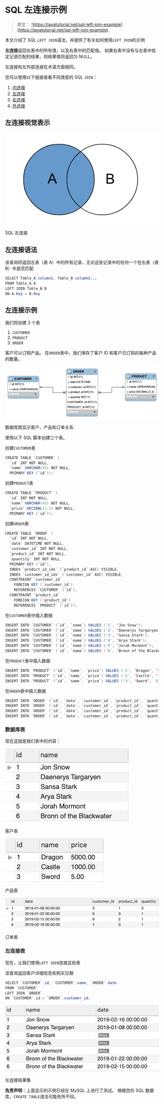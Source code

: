 # SQL 左连接示例

> 原文： [https://javatutorial.net/sql-left-join-example](https://javatutorial.net/sql-left-join-example)

本文介绍了 SQL `LEFT JOIN`语法，并提供了有关如何使用`LEFT JOIN`的示例

**左连接**返回左表中的所有值，以及右表中的匹配值。 如果右表中没有与左表中给定记录匹配的结果，则结果值将返回为 NULL。

左连接和左外部连接在术语方面相同。

您可以使用以下链接查看不同类型的 SQL `JOIN`：

1.  [内连接](https://javatutorial.net/sql-inner-join-example)
2.  [左连接](https://javatutorial.net/sql-left-join-example)
3.  [右连接](https://javatutorial.net/sql-right-join-example)
4.  [外连接](https://javatutorial.net/sql-outer-join-example)

## 左连接视觉表示

![SQL left join](img/6185d5c52a4c1142e28fbba1efb6dbda.jpg)

SQL 左连接

## 左连接语法

该查询将返回左表（表 A）中的所有记录，无论这些记录中的任何一个在右表（表 B）中是否匹配

```java
SELECT Table_A.column1, Table_B.column2...
FROM Table_A A
LEFT JOIN Table_B B
ON A.Key = B.Key
```

## 左连接示例

我们将创建 3 个表

1.  `CUSTOMER`
2.  `PRODUCT`
3.  `ORDER`

客户可以订购产品。 在`ORDER`表中，我们保存了客户 ID 和客户已订购的每种产品的数量。

![Database diagram showing customer, product and order relationship](img/a1a1a554bb3f3f126e9d3a7425b1541e.jpg)

数据库图显示客户，产品和订单关系

使用以下 SQL 脚本创建三个表。

创建`CUSTOMER`表

```java
CREATE TABLE `CUSTOMER` (
  `id` INT NOT NULL,
  `name` VARCHAR(45) NOT NULL,
  PRIMARY KEY (`id`));
```

创建`PRODUCT`表

```java
CREATE TABLE `PRODUCT` (
  `id` INT NOT NULL,
  `name` VARCHAR(45) NOT NULL,
  `price` DECIMAL(7,2) NOT NULL,
  PRIMARY KEY (`id`));
```

创建`ORDER`表

```java
CREATE TABLE `ORDER` (
  `id` INT NOT NULL,
  `date` DATETIME NOT NULL,
  `customer_id` INT NOT NULL,
  `product_id` INT NOT NULL,
  `quantity` INT NOT NULL,
  PRIMARY KEY (`id`),
  INDEX `product_id_idx` (`product_id` ASC) VISIBLE,
  INDEX `customer_id_idx` (`customer_id` ASC) VISIBLE,
  CONSTRAINT `customer_id`
    FOREIGN KEY (`customer_id`)
    REFERENCES `CUSTOMER` (`id`),
  CONSTRAINT `product_id`
    FOREIGN KEY (`product_id`)
    REFERENCES `PRODUCT` (`id`));
```

在`CUSTOMER`表中插入数据

```java
INSERT INTO `CUSTOMER` (`id`, `name`) VALUES ('1', 'Jon Snow');
INSERT INTO `CUSTOMER` (`id`, `name`) VALUES ('2', 'Daenerys Targaryen');
INSERT INTO `CUSTOMER` (`id`, `name`) VALUES ('3', 'Sansa Stark');
INSERT INTO `CUSTOMER` (`id`, `name`) VALUES ('4', 'Arya Stark');
INSERT INTO `CUSTOMER` (`id`, `name`) VALUES ('5', 'Jorah Mormont');
INSERT INTO `CUSTOMER` (`id`, `name`) VALUES ('6', 'Bronn of the Blackwater');

```

在`PRODUCT`表中插入数据

```java
INSERT INTO `PRODUCT` (`id`, `name`, `price`) VALUES ('1', 'Dragon', '5000');
INSERT INTO `PRODUCT` (`id`, `name`, `price`) VALUES ('2', 'Castle', '1000');
INSERT INTO `PRODUCT` (`id`, `name`, `price`) VALUES ('3', 'Sword', '5');
```

在`ORDER`表中插入数据

```java
INSERT INTO `ORDER` (`id`, `date`, `customer_id`, `product_id`, `quantity`) VALUES ('1', '2019-01-08 00:00:00', '2', '1', '3');
INSERT INTO `ORDER` (`id`, `date`, `customer_id`, `product_id`, `quantity`) VALUES ('2', '2019-01-22 00:00:00', '6', '3', '1');
INSERT INTO `ORDER` (`id`, `date`, `customer_id`, `product_id`, `quantity`) VALUES ('3', '2019-02-15 00:00:00', '6', '2', '1');
INSERT INTO `ORDER` (`id`, `date`, `customer_id`, `product_id`, `quantity`) VALUES ('4', '2019-02-16 00:00:00', '1', '3', '1');

```

### 数据库表

现在这就是我们表中的内容：

![CUSTOMER table](img/ebea7beffe1dca47b96f5454b94e5a3e.jpg)

客户表

![PRODUCT table](img/3c1c61c9736958b57eb414bc54e26cce.jpg)

产品表

![](img/c057cd3d63f31cad46fa8692f4be11dd.jpg)

订单表

### 左连接表

现在，让我们使用`LEFT JOIN`连接这些表

该查询返回客户详细信息和购买日期

```java
SELECT `CUSTOMER`.id, `CUSTOMER`.name, `ORDER`.date
FROM `CUSTOMER`
LEFT JOIN `ORDER` 
ON `CUSTOMER`.id = `ORDER`.customer_id;
```

![Left join result set](img/059bd5e5f2dfb8aa8a69140e65db5e7a.jpg)

左连接结果集

**免责声明**：上面显示的示例已经在 MySQL 上进行了测试。 根据您的 SQL 数据库，`CREATE TABLE`语法可能有所不同。